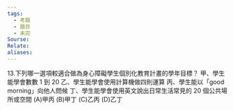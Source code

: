 ```yaml
---
tags:
  - 考題
  - 題目
  - 未完
Sourse:
Relate: 
aliases:
---
```

13.下列哪一選項較適合做為身心障礙學生個別化教育計畫的學年目標？
甲、學生能學會數數 1 到 20
乙、學生能學會使用計算機做四則運算
丙、學生能以「good morning」向他人問候
丁、學生能學會使用英文說出日常生活常見的 20 個公共場所或空間
(A)甲丙 (B)甲丁 (C)乙丙 (D)乙丁
